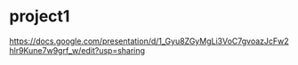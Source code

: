 # project1
https://docs.google.com/presentation/d/1_Gyu8ZGyMgLi3VoC7gvoazJcFw2hlr9Kune7w9grf_w/edit?usp=sharing